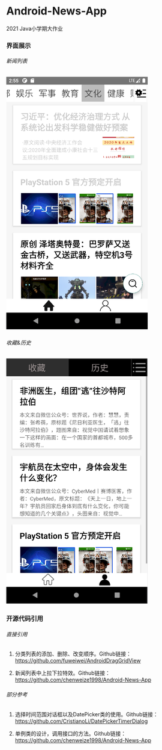 # Android-News-App
2021 Java小学期大作业

### 界面展示

###### 新闻列表

![](https://github.com/chestnut-Q/Android-News-App/blob/master/pic/newsList.png)

###### 收藏&历史

![](https://github.com/chestnut-Q/Android-News-App/blob/master/pic/Collection%26History.png)

### 开源代码引用

###### 直接引用

1. 分类列表的添加、删除、改变顺序。Github链接：https://github.com/fuweiwei/AndroidDragGridView

2. 新闻列表中上拉下拉特效。Github链接：https://github.com/chenweize1998/Android-News-App

###### 部分参考

1. 选择时间范围对话框以及DatePicker类的使用。Github链接：https://github.com/CristianoLi/DatePickerTimerDialog

2. 单例类的设计，调用接口的方法。Github链接：https://github.com/chenweize1998/Android-News-App

